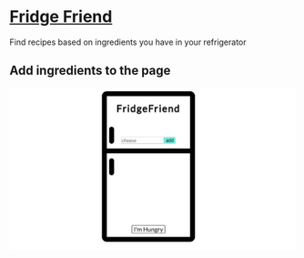 # [Fridge Friend](https://codechung.github.io/fridgefriend/)

Find recipes based on ingredients you have in your refrigerator

## Add ingredients to the page

<img src='src/img/fridge.png'/>